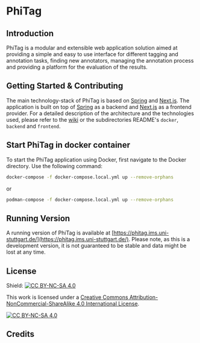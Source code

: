 # PhiTag

## Introduction

PhiTag is a modular and extensible web application solution aimed at providing a simple and easy to use interface for different tagging and annotation tasks, finding new annotators, managing the annotation process and providing a platform for the evaluation of the results.

## Getting Started & Contributing

The main technology-stack of PhiTag is based on [Spring](http://spring.io/) and [Next.js](https://nextjs.org/). The application is built on top of [Spring](http://spring.io/) as a backend and [Next.js](https://nextjs.org/) as a frontend provider. For a detailed description of the architecture and the technologies used, please refer to the [wiki](https://github.com/confusedSerge/phitag/wiki) or the subdirectories README's `docker`, `backend` and `frontend`.
## Start PhiTag in docker container
To start the PhiTag application using Docker, first navigate to the Docker directory.
Use the following command:
```bash
docker-compose -f docker-compose.local.yml up --remove-orphans
```
or
```bash
podman-compose -f docker-compose.local.yml up --remove-orphans
```
## Running Version

A running version of PhiTag is available at [https://phitag.ims.uni-stuttgart.de/](https://phitag.ims.uni-stuttgart.de/). Please note, as this is a development version, it is not guaranteed to be stable and data might be lost at any time.

## License
Shield: [![CC BY-NC-SA 4.0][cc-by-nc-sa-shield]][cc-by-nc-sa]

This work is licensed under a
[Creative Commons Attribution-NonCommercial-ShareAlike 4.0 International License][cc-by-nc-sa].

[![CC BY-NC-SA 4.0][cc-by-nc-sa-image]][cc-by-nc-sa]

[cc-by-nc-sa]: http://creativecommons.org/licenses/by-nc-sa/4.0/
[cc-by-nc-sa-image]: https://licensebuttons.net/l/by-nc-sa/4.0/88x31.png
[cc-by-nc-sa-shield]: https://img.shields.io/badge/License-CC%20BY--NC--SA%204.0-lightgrey.svg

## Credits

